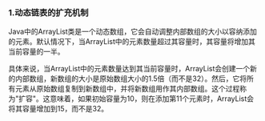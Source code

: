 ### 1.动态链表的扩充机制

​		Java中的ArrayList类是一个动态数组，它会自动调整内部数组的大小以容纳添加的元素。默认情况下，当ArrayList中的元素数量超过其容量时，其容量将增加其当前容量的一半。

​		具体来说，当ArrayList中的元素数量达到其当前容量时，ArrayList会创建一个新的内部数组，新数组的大小是原始数组大小的1.5倍（而不是32）。然后，它将所有元素从原始数组复制到新数组中，并将新数组用作其内部数组。这个过程称为"扩容"。这意味着，如果初始容量为10，则在添加第11个元素时，ArrayList会将其容量增加到15，而不是32。